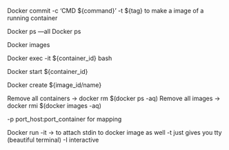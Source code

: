 Docker commit -c ‘CMD ${command}’ -t ${tag}   to make a image of a running container


Docker ps —all
Docker ps

Docker images

Docker exec -it ${container_id} bash

Docker start ${container_id}

Docker create ${image_id/name}

Remove all containers -> docker rm $(docker ps -aq)
Remove all images -> docker rmi $(docker images -aq)

-p port_host:port_container for mapping 

Docker run -it     -> to attach stdin to docker image as well
-t just gives you tty (beautiful terminal)
-I interactive 
